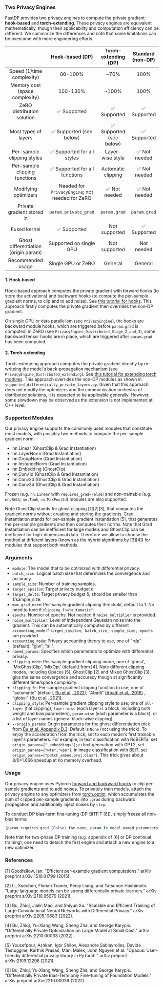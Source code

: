 ### Two Privacy Engines

FastDP provides two privacy engines to compute the private gradient: **hook-based** and **torch-extending**. These privacy engines are equivalent mathematically, though their applicability and computation efficiency can be different. We summarize the differences and note that some limitations can be overcome with more engineering efforts.

|                           | Hook-based (DP)                  | Torch-extending (DP) | Standard (non-DP)    |
|:----------------------------:|:-------------------------------:|:----------------:|:------------:| 
| Speed (1/time complexity)     | 80-100%                            | ~70%            | 100% |
| Memory cost (space complexity)     | 100-130% | ~100%             | 100%         | 
| ZeRO distribution solution   | ✅ Supported              | ✅ Supported  | ✅ Supported |
| Most types of layers     | ✅ Supported (see below)                  | ✅ Supported (see below)   | ✅ Supported  | 
| Per-sample clipping styles     | ✅ Supported for all styles                   | Layer-wise style   |✅ Not needed  |
| Per-sample clipping functions  | ✅ Supported for all functions                | Automatic clipping    |✅ Not needed  |
| Modifying optimizers | Needed for `PrivacyEngine`; not needed for ZeRO    | ✅ Not needed   | ✅ Not needed |
| Private gradient stored in        | `param.private_grad`                    | `param.grad`   | `param.grad`  |
| Fused kernel  | ✅ Supported                | Not supported    |✅ Supported  |
| Ghost differentiation (origin param)           | Supported on single GPU        | Not supported   | Not needed  |
| Recommended usage       | Single GPU or ZeRO   | General   | General  |

#### 1. Hook-based
Hook-based approach computes the private gradient with forward hooks (to store the activations) and backward hooks (to compute the per-sample gradient norms, to clip and to add noise). See [this tutorial for hooks](https://pytorch.org/tutorials/beginner/former_torchies/nnft_tutorial.html). This approach firstly computes the private gradient then overrides the non-DP gradient.

On single GPU or data parallelism (see `PrivacyEngine`), the hooks are backward module hooks, which are triggered before `param.grad` is computed; in ZeRO (see `PrivacyEngine_Distributed_Stage_2_and_3`), some backward tensor hooks are in place, which are triggered after `param.grad` has been computed.

#### 2. Torch-extending
Torch-extending approach computes the private gradient directly by re-writeing the model's back-propagation mechanism (see `PrivacyEngine_Distributed_extending`). See [this tutorial for extending torch modules](https://pytorch.org/docs/stable/notes/extending.html#extending-torch-nn). This approach overrides the non-DP modules as shown in `supported_differentially_private_layers.py`. Given that this approach does not modify the optimizers and the communication orchestra of distributed solutions, it is expected to be applicable generally. However, some slowdown may be observed as the extension is not implemented at C++ level.

### Supported Modules

Our privacy engine supports the commonly used modules that constitute most models, with possibly two methods to compute the per-sample gradient norm:
* nn.Linear (GhostClip & Grad Instantiation)
* nn.LayerNorm (Grad Instantiation)
* nn.GroupNorm (Grad Instantiation)
* nn.InstanceNorm (Grad Instantiation)
* nn.Embedding (GhostClip)
* nn.Conv1d (GhostClip & Grad Instantiation)
* nn.Conv2d (GhostClip & Grad Instantiation)
* nn.Conv3d (GhostClip & Grad Instantiation)

Frozen (e.g. `nn.Linear` with `requires_grad=False`) and non-trainable (e.g. `nn.ReLU`, `nn.Tanh`, `nn.MaxPool2d`) modules are also supported.

Note GhostClip stands for ghost clipping [1][2][3], that computes the gradient norms without creating and storing the gradients. Grad Instantiation stands for per-sample gradient instantiation [5], that generates the per-sample gradients and then computes their norms. Note that Grad Instantiation can be inefficient for large models and GhostClip can be inefficient for high-dimensional data. Therefore we allow to choose the method at different layers (known as the hybrid algorithms by [3][4]) for modules that support both methods.

### Arguments
* `module`: The model that to be optimized with differential privacy.
* `batch_size`: Logical batch size that determines the convergence and accuracy.
* `sample_size`: Number of training samples.
* `target_epsilon`: Target privacy budget ε.
* `target_delta`: Target privacy budget δ, should be smaller than 1/sample_size.
* `max_grad_norm`: Per-sample gradient clipping threshold, default to 1. No need to tune if `clipping_fn="automatic"`.
* `epochs`: Number of epochs. Not needed if `noise_multiplier` is provided.
* `noise_multiplier`: Level of independent Gaussian noise into the gradient. This can be automatically computed by different `accounting_mode` if `target_epsilon, batch_size, sample_size, epochs` are provided.
* `accounting_mode`: Privacy accounting theory to use, one of "rdp" (default), "glw", "all".
* `named_params`: Specifies which parameters to optimize with differential privacy.
* `clipping_mode`: Per-sample gradient clipping mode, one of 'ghost', 'MixGhostClip', 'MixOpt' (default) from [4]. Note different clipping modes, including Opacus [5], GhostClip [2] and Mixed GhostClip [3], give the same convergence and accuracy though at significantly different time/space complexity.
* `clipping_fn`: Per-sample gradient clipping function to use; one of "automatic" (default, [Bu et al., 2022](https://arxiv.org/pdf/2206.07136.pdf)), "Abadi" [(Abadi et al., 2016)](https://arxiv.org/pdf/1607.00133.pdf) , "global" [(Bu et al., 2021)](https://arxiv.org/pdf/2106.07830.pdf).
* `clipping_style`: Per-sample gradient clipping style to use; one of `all-layer` (flat clipping), `layer-wise` (each layer is a block, including both weight and bias parameters), `param-wise` (each parameter is a block), or a list of layer names (general block-wise clipping).
* `--origin_params`: Origin parameters for the ghost differentiation trick from [Bu et al. Appendix D.3](https://arxiv.org/pdf/2210.00038.pdf). Default is `None` (not using the trick). To enjoy the acceleration from the trick, set to each model's first trainable layer's parameters. For example, in text classification with RoBERTa, set `origin_params=["_embeddings"]`; in text generation with GPT2, set `origin_params=["wte","wpe"]`; in image classification with BEiT, set `origin_params=["patch_embed.proj.bias"]`. This trick gives about 8/6=1.666 speedup at no memory overhead.

### Usage
Our privacy engine uses Pytorch [forward and backward hooks](https://pytorch.org/tutorials/beginner/former_torchies/nnft_tutorial.html) to clip per-sample gradients and to add noises. To privately train models, attach the privacy engine to any optimizers from [torch.optim](https://pytorch.org/docs/stable/optim.html), which accumulates the sum of clipped per-sample gradients into `.grad` during backward propagation and additionally inject noises by `step`.

To conduct DP bias-term fine-tuning (DP-BiTFiT [6]), simply freeze all non-bias terms:
```python
[param.requires_grad_(False) for name, param in model.named_parameters() if '.bias' not in name]
```
Note that for two-phase DP training (e.g. appendix of [6] or DP continual training), one need to detach the first engine and attach a new engine to a new optimizer.

### References
[1] Goodfellow, Ian. "Efficient per-example gradient computations." arXiv preprint arXiv:1510.01799 (2015).

[2] Li, Xuechen, Florian Tramer, Percy Liang, and Tatsunori Hashimoto. "Large language models can be strong differentially private learners." arXiv preprint arXiv:2110.05679 (2021).

[3] Bu, Zhiqi, Jialin Mao, and Shiyun Xu. "Scalable and Efficient Training of Large Convolutional Neural Networks with Differential Privacy." arXiv preprint arXiv:2205.10683 (2022).

[4] Bu, Zhiqi, Yu-Xiang Wang, Sheng Zha, and George Karypis. "Differentially Private Optimization on Large Model at Small Cost." arXiv preprint arXiv:2210.00038 (2022).

[5] Yousefpour, Ashkan, Igor Shilov, Alexandre Sablayrolles, Davide Testuggine, Karthik Prasad, Mani Malek, John Nguyen et al. "Opacus: User-friendly differential privacy library in PyTorch." arXiv preprint arXiv:2109.12298 (2021).

[6] Bu, Zhiqi, Yu-Xiang Wang, Sheng Zha, and George Karypis. "Differentially Private Bias-Term only Fine-tuning of Foundation Models." arXiv preprint arXiv:2210.00036 (2022).
